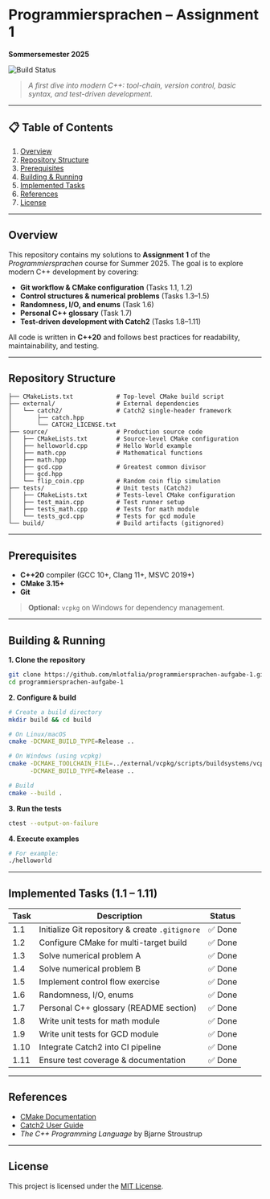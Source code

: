 # Programmiersprachen – Assignment 1

**Sommersemester 2025**

![Build Status](https://github.com/mlotfalia/programmiersprachen-aufgabe-1/actions/workflows/ci.yml/badge.svg)

> _A first dive into modern C++: tool-chain, version control, basic syntax, and test-driven development._

---

## 📋 Table of Contents

1. [Overview](#overview)
2. [Repository Structure](#repository-structure)
3. [Prerequisites](#prerequisites)
4. [Building & Running](#building--running)
5. [Implemented Tasks](#implemented-tasks)
6. [References](#references)
7. [License](#license)

---

## Overview

This repository contains my solutions to **Assignment 1** of the _Programmiersprachen_ course for Summer 2025. The goal is to explore modern C++ development by covering:

- **Git workflow & CMake configuration** (Tasks 1.1, 1.2)
- **Control structures & numerical problems** (Tasks 1.3–1.5)
- **Randomness, I/O, and enums** (Task 1.6)
- **Personal C++ glossary** (Task 1.7)
- **Test-driven development with Catch2** (Tasks 1.8–1.11)

All code is written in **C++20** and follows best practices for readability, maintainability, and testing.

---

## Repository Structure

```
├── CMakeLists.txt            # Top-level CMake build script
├── external/                 # External dependencies
│   └── catch2/               # Catch2 single-header framework
│       ├── catch.hpp
│       └── CATCH2_LICENSE.txt
├── source/                   # Production source code
│   ├── CMakeLists.txt        # Source-level CMake configuration
│   ├── helloworld.cpp        # Hello World example
│   ├── math.cpp              # Mathematical functions
│   ├── math.hpp
│   ├── gcd.cpp               # Greatest common divisor
│   ├── gcd.hpp
│   └── flip_coin.cpp         # Random coin flip simulation
├── tests/                    # Unit tests (Catch2)
│   ├── CMakeLists.txt        # Tests-level CMake configuration
│   ├── test_main.cpp         # Test runner setup
│   ├── tests_math.cpp        # Tests for math module
│   └── tests_gcd.cpp         # Tests for gcd module
└── build/                    # Build artifacts (gitignored)
```

---

## Prerequisites

- **C++20** compiler (GCC 10+, Clang 11+, MSVC 2019+)
- **CMake 3.15+**
- **Git**

> **Optional:** `vcpkg` on Windows for dependency management.

---

## Building & Running

**1. Clone the repository**

```bash
git clone https://github.com/mlotfalia/programmiersprachen-aufgabe-1.git
cd programmiersprachen-aufgabe-1
```

**2. Configure & build**

```bash
# Create a build directory
mkdir build && cd build

# On Linux/macOS
cmake -DCMAKE_BUILD_TYPE=Release ..

# On Windows (using vcpkg)
cmake -DCMAKE_TOOLCHAIN_FILE=../external/vcpkg/scripts/buildsystems/vcpkg.cmake \
      -DCMAKE_BUILD_TYPE=Release ..

# Build
cmake --build .
```

**3. Run the tests**

```bash
ctest --output-on-failure
```

**4. Execute examples**

```bash
# For example:
./helloworld
```

---

## Implemented Tasks (1.1 – 1.11)

| Task | Description                                     | Status  |
| ---- | ----------------------------------------------- | ------- |
| 1.1  | Initialize Git repository & create `.gitignore` | ✅ Done |
| 1.2  | Configure CMake for multi-target build          | ✅ Done |
| 1.3  | Solve numerical problem A                       | ✅ Done |
| 1.4  | Solve numerical problem B                       | ✅ Done |
| 1.5  | Implement control flow exercise                 | ✅ Done |
| 1.6  | Randomness, I/O, enums                          | ✅ Done |
| 1.7  | Personal C++ glossary (README section)          | ✅ Done |
| 1.8  | Write unit tests for math module                | ✅ Done |
| 1.9  | Write unit tests for GCD module                 | ✅ Done |
| 1.10 | Integrate Catch2 into CI pipeline               | ✅ Done |
| 1.11 | Ensure test coverage & documentation            | ✅ Done |

---

## References

- [CMake Documentation](https://cmake.org/documentation/)
- [Catch2 User Guide](https://github.com/catchorg/Catch2/blob/devel/docs/tutorial.md)
- _The C++ Programming Language_ by Bjarne Stroustrup

---

## License

This project is licensed under the [MIT License](LICENSE).
